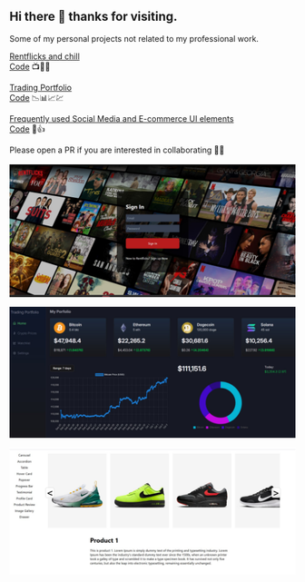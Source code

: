 ## Hi there 👋 thanks for visiting.

Some of my personal projects not related to my professional work.

[Rentflicks and chill](https://nflixandchilll.web.app)  
[Code](https://github.com/Sandesh-bn/DefinitelyNotNetflicks) 📺🍿🍾


  
[Trading Portfolio](https://minimalistic-trading-portfolio-app.vercel.app/)   
[Code](https://github.com/Sandesh-bn/-Minimalistic-Trading-Portfolio-App-) 📉📊📈💹

[Frequently used Social Media and E-commerce UI elements](https://social-media-ecommerce-ui-toolkit.vercel.app/)  
[Code](https://github.com/Sandesh-bn/Social-Media-Ecommerce-UI-toolkit) 🩷👍


Please open a PR if you are interested in collaborating 🤝🤝


![Preview 1](https://raw.githubusercontent.com/Sandesh-bn/DefinitelyNotNetflicks/refs/heads/master/src/assets/preview-1.jpg)

![Preview 2](https://raw.githubusercontent.com/Sandesh-bn/-Minimalistic-Trading-Portfolio-App-/refs/heads/master/src/assets/images/preview-1.jpg)

![Preview 3](https://raw.githubusercontent.com/Sandesh-bn/Social-Media-Ecommerce-UI-toolkit/refs/heads/master/src/assets/images/preview-1.jpg)
